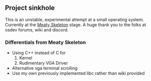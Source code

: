 ## Project sinkhole

This is an unstable, experimental attempt at a small operating system.
Currently at the [Meaty Skeleton](https://wiki.osdev.org/Meaty_Skeleton) stage.
A huge thank you to the folks at osdev forums, wiki and discord.

### Differentials from Meaty Skeleton
- Using C++ instead of C for
  1. Kernel
  2. Rudimentary VGA Driver
- Alternative vga terminal scrolling
- Use my own previously implemented libc rather than wiki provided
